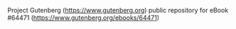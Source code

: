 Project Gutenberg (https://www.gutenberg.org) public repository for
eBook #64471 (https://www.gutenberg.org/ebooks/64471)
